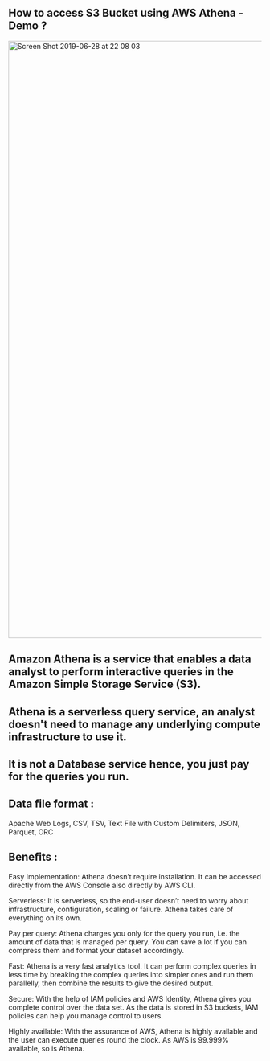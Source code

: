 ## How to access S3 Bucket using AWS Athena - Demo ?

<img width="1189" alt="Screen Shot 2019-06-28 at 22 08 03" src="https://user-images.githubusercontent.com/30971809/60368508-52fd2280-99f1-11e9-8371-b6b547f45d64.png">


## Amazon Athena is a service that enables a data analyst to perform interactive queries in the Amazon Simple Storage Service (S3).

## Athena is a serverless query service, an analyst doesn't need to manage any underlying compute infrastructure to use it.

## It is not a Database service hence, you just pay for the queries you run. 

## Data file format :

Apache Web Logs, CSV, TSV, Text File with Custom Delimiters, JSON, Parquet, ORC

## Benefits :

Easy Implementation: Athena doesn’t require installation. It can be accessed directly from the AWS Console also directly by AWS CLI.

Serverless: It is serverless, so the end-user doesn’t need to worry about infrastructure, configuration, scaling or failure. Athena takes care of everything on its own.

Pay per query: Athena charges you only for the query you run, i.e. the amount of data that is managed per query. You can save a lot if you can compress them and format your dataset accordingly.

Fast: Athena is a very fast analytics tool. It can perform complex queries in less time by breaking the complex queries into simpler ones and run them parallelly, then combine the results to give the desired output.

Secure: With the help of IAM policies and AWS Identity, Athena gives you complete control over the data set. As the data is stored in S3 buckets, IAM policies can help you manage control to users.

Highly available: With the assurance of AWS, Athena is highly available and the user can execute queries round the clock. As AWS is 99.999% available, so is Athena.




